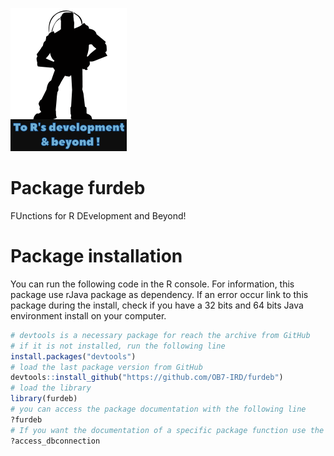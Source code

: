 ![furbed_logo](furdeb_logo.png)

# Package furdeb

FUnctions for R DEvelopment and Beyond!

# Package installation

You can run the following code in the R console.
For information, this package use rJava package as dependency. If an error occur link to this package during the install, check if you have a 32 bits and 64 bits Java environment install on your computer.

```R
# devtools is a necessary package for reach the archive from GitHub
# if it is not installed, run the following line
install.packages("devtools")
# load the last package version from GitHub
devtools::install_github("https://github.com/OB7-IRD/furdeb")
# load the library
library(furdeb)
# you can access the package documentation with the following line
?furdeb
# If you want the documentation of a specific package function use the same syntax, for example for the function access_dbconnection
?access_dbconnection
```
